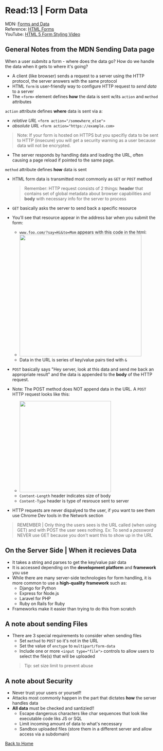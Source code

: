 # Read:13 \| Form Data 
MDN: [Forms and Data](https://developer.mozilla.org/en-US/docs/Learn/HTML/Forms/Sending_and_retrieving_form_data)       
Reference: [HTML Forms](https://htmlreference.io/forms/)   
YouTube: [HTML 5 Form Styling Video](https://www.youtube.com/playlist?list=PL4cUxeGkcC9g5_p_BVUGWykHfqx6bb7qK)  


## General Notes from the MDN Sending Data page

When a user *submits* a form - where does the data go? How do we handle the data when it gets to where it's going? 

- A client (like browser) sends a request to a server using the HTTP protocol, the server answers with the same protocol
- HTML `form` is user-friendly way to configure HTTP request to *send data* to a server
- The `<form>` element defines **how** the data is sent w/its `action` and `method` attributes

`action` attribute defines **where** data is sent via a: 
  - *relative URL* `<form action="/somewhere_else">`
  - *absolute URL* `<form action="https://example.com>`

> Note: If your form is hosted on HTTPS but you specifiy data to be sent to HTTP (insecure) you will get a security warning as a user because data will not be encrypted.

- The server responds by handling data and loading the URL, often causing a page reload if pointed to the same page. 

`method` attribute defines **how** data is sent
- HTML form data is transmitted most commonly as `GET` or `POST` method

  >Remember: HTTP request consists of 2 things: **header** that contains set of global metadata about browser capabilities and **body** with necessary info for the server to process

- `GET` basically asks the server to send back a specific resource
- You'll see that resource appear in the address bar when you submit the form: 
  - `www.foo.com/?say=Hi&to=Mom` appears with this code in the html: 
  - <image src="../images/read13-1.png" style="width: 400px">
  - Data in the URL is series of key/value pairs tied with `&`
- `POST` basically says "Hey server, look at this data and send me back an appropriate result" and the data is appended to the **body** of the HTTP request.
- Note: The POST method does NOT append data in the URL. A `POST` HTTP request looks like this: 
  - <image src="../images/read13-2.png" style="width: 300px">
  - `Content-Length` header indicates size of body
  - `Content-Type` header is type of resrouce sent to server
- HTTP requests are never dispalyed to the user, if you want to see them use Chrome Dev tools in the Network section

> REMEMBER | Only thing the users sees is the URL called (when using GET) and with POST the user sees nothing. Ex: To send a *password* NEVER use GET because you don't want this to show up in the URL

## On the Server Side | When it recieves Data
- It takes a string and parses to get the key/value pair data
- It is accessed depending on the **development platform** and **framework** you use 
- While there are many server-side technologies for form handling, it is more common to use a **high-quality framework** such as: 
  - Django for Python
  - Express for Node.js
  - Laravel for PHP
  - Ruby on Rails for Ruby
- Frameworks make it easier than trying to do this from scratch

## A note about sending Files
- There are 3 special requirements to consider when sending files
  - Set `method` to `POST` so it's not in the URL
  - Set the value of `enctype` to `multipart/form-data`
  - Include one or more `<input type="file">` controls to allow users to select the file(s) that will be uploaded
  > Tip: set size limit to prevent abuse

## A note about Security 
- Never trust your users or yourself!
- Attacks most commonly happen in the part that dictates **how** the server handles data
- **All data** must be checked and santizied!! 
  - Escape dangerous characters like char sequences that look like executable code liks JS or SQL
  - Limit incoming amount of data to what's necessary
  - Sandbox uploaded files (store them in a different server and allow access via a subdomain)




[Back to Home](README.md)